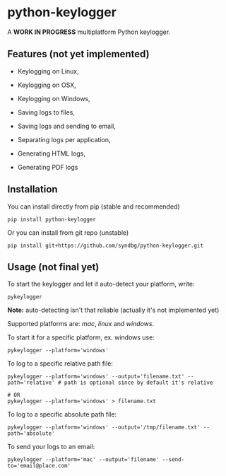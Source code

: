 # python-keylogger
A **WORK IN PROGRESS** multiplatform Python keylogger.



## Features (not yet implemented)

* Keylogging on Linux,
* Keylogging on OSX,
* Keylogging on Windows,

* Saving logs to files,
* Saving logs and sending to email,
* Separating logs per application,
* Generating HTML logs,
* Generating PDF logs


## Installation


You can install directly from pip (stable and recommended)

```
pip install python-keylogger
```


Or you can install from git repo (unstable)
```
pip install git+https://github.com/syndbg/python-keylogger.git
```


## Usage (not final yet)


To start the keylogger and let it auto-detect your platform, write:

```
pykeylogger
```

**Note:** auto-detecting isn't that reliable (actually it's not implemented yet)


Supported platforms are: *mac*, *linux* and *windows*.

To start it for a specific platform, ex. windows use:

```
pykeylogger --platform='windows'
```


To log to a specific relative path file:

```
pykeylogger --platform='windows' --output='filename.txt' --path='relative' # path is optional since by default it's relative

# OR
pykeylogger --platform='windows' > filename.txt
```


To log to a specific absolute path file:

```
pykeylogger --platform='windows' --output='/tmp/filename.txt' --path='absolute'
```


To send your logs to an email:

```
pykeylogger --platform='mac' --output='filename' --send-to='email@place.com'
```




